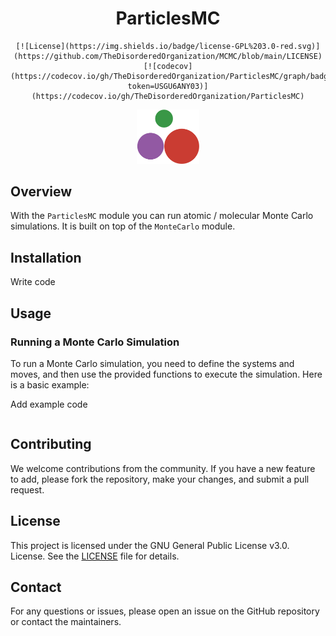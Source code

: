 <div align="center">

  # ParticlesMC
    [![License](https://img.shields.io/badge/license-GPL%203.0-red.svg)](https://github.com/TheDisorderedOrganization/MCMC/blob/main/LICENSE)
    [![codecov](https://codecov.io/gh/TheDisorderedOrganization/ParticlesMC/graph/badge.svg?token=USGU6ANY03)](https://codecov.io/gh/TheDisorderedOrganization/ParticlesMC)
   <img src="mcmc_logo.png" alt="mcmc" width="100"/>
</div>


## Overview

With the `ParticlesMC` module you can run atomic / molecular Monte Carlo simulations. It is built on top of the `MonteCarlo` module.


## Installation

Write code

## Usage

### Running a Monte Carlo Simulation

To run a Monte Carlo simulation, you need to define the systems and moves, and then use the provided functions to execute the simulation. Here is a basic example:

Add example code
```julia
```


## Contributing

We welcome contributions from the community. If you have a new feature to add, please fork the repository, make your changes, and submit a pull request.

## License

This project is licensed under the GNU General Public License v3.0.  License. See the [LICENSE](LICENSE) file for details.

## Contact

For any questions or issues, please open an issue on the GitHub repository or contact the maintainers.
